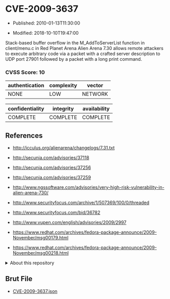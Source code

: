 # CVE-2009-3637

- Published: 2010-01-13T11:30:00

- Modified: 2018-10-10T19:47:00

Stack-based buffer overflow in the M_AddToServerList function in client/menu.c in Red Planet Arena Alien Arena 7.30 allows remote attackers to execute arbitrary code via a packet with a crafted server description to UDP port 27901 followed by a packet with a long print command.

### CVSS Score: **10**

| authentication | complexity | vector |
| --- | --- | --- |
| NONE | LOW | NETWORK |

| confidentiality | integrity | availability |
| --- | --- | --- |
| COMPLETE | COMPLETE | COMPLETE |

## References

* http://icculus.org/alienarena/changelogs/7.31.txt

* http://secunia.com/advisories/37118

* http://secunia.com/advisories/37256

* http://secunia.com/advisories/37259

* http://www.ngssoftware.com/advisories/very-high-risk-vulnerability-in-alien-arena-730/

* http://www.securityfocus.com/archive/1/507369/100/0/threaded

* http://www.securityfocus.com/bid/36782

* http://www.vupen.com/english/advisories/2009/2997

* https://www.redhat.com/archives/fedora-package-announce/2009-November/msg00179.html

* https://www.redhat.com/archives/fedora-package-announce/2009-November/msg00218.html

<details>
<summary>About this repository</summary> 

  This repository is part of the project [Live Hack CVE](https://github.com/Live-Hack-CVE). Main website can be found [www.live-hack.org](https://www.live-hack.org) 
  
  Made by [Sn0wAlice](https://github.com/Sn0wAlice) for the people that care about security and need to have a feed of the latest CVEs. Hope you enjoy it, don't forget to star the repo and follow me on [Twitter](https://twitter.com/Sn0wAlice) and [Github](https://github.com/Sn0wAlice). And that is my [personnal website](https://www.alice-snow.me/)

  - [Home Page](https://github.com/Live-Hack-CVE)
  - [Framework](https://github.com/Live-Hack-CVE/cve-framework)
  - [CVE database](https://github.com/Live-Hack-CVE/full_database)
  - [Changelog](https://github.com/Live-Hack-CVE/Changelog)
</details>

## Brut File

* [CVE-2009-3637.json](https://raw.githubusercontent.com/Live-Hack-CVE/full_database/main/cves/2009/CVE-2009-3637.json)


